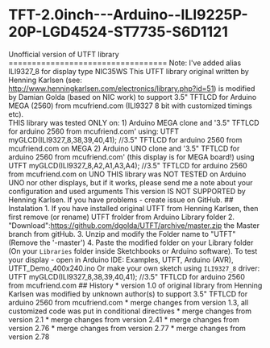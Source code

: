 # TFT-2.0inch---Arduino--ILI9225P-20P-LGD4524-ST7735-S6D1121
Unofficial version of UTFT library ==================================
Note: I've added alias ILI9327_8 for display type NIC35WS  This UTFT library original written by Henning Karlsen
(see: http://www.henningkarlsen.com/electronics/library.php?id=51) is modified by Damian Golda (based on NIC work)
to support 3.5" TFTLCD for Arduino MEGA (2560) from mcufriend.com (ILI9327 8 bit with customized timings etc).  
THIS library was tested ONLY on: 1) Arduino MEGA clone and '3.5" TFTLCD for arduino 2560 from mcufriend.com'
using: UTFT myGLCD(ILI9327_8,38,39,40,41); //3.5" TFTLCD for arduino 2560 from mcufriend.com on MEGA 
2) Arduino UNO clone and '3.5" TFTLCD for arduino 2560 from mcufriend.com' (this display is for MEGA board!) using UTFT myGLCD(ILI9327_8,A2,A1,A3,A4); //3.5" TFTLCD for arduino 2560 from mcufriend.com on UNO  THIS library was NOT TESTED on Arduino UNO nor other displays, but if it works, please send me a note about your configuration and used arguments  This version IS NOT SUPPORTED by Henning Karlsen. If you have problems - create issue on GitHub.  ## Instalation 1. If you have installed original UTFT from Henning Karlsen, then first remove (or rename) UTFT frolder from Arduino Library folder 2. "Download":https://github.com/dgolda/UTFT/archive/master.zip the Master branch from gitHub. 3. Unzip and modify the Folder name to "UTFT" (Remove the '-master') 4. Paste the modified folder on your Library folder (On your `Libraries` folder inside Sketchbooks or Arduino software).  To test your display - open in Arduino IDE: Examples, UTFT, Arduino (AVR), UTFT_Demo_400x240.ino  Or make your own sketch using `ILI9327_8` driver:      UTFT myGLCD(ILI9327_8,38,39,40,41); //3.5" TFTLCD for arduino 2560 from mcufriend.com  ## History  * version 1.0 of original library from Henning Karlsen was modified by unknown author(s) to support 3.5" TFTLCD for arduino 2560 from mcufriend.com * merge changes from version 1.3, all customized code was put in conditional directives * merge changes from version 2.1 * merge changes from version 2.41 * merge changes from version 2.76 * merge changes from version 2.77 * merge changes from version 2.78
